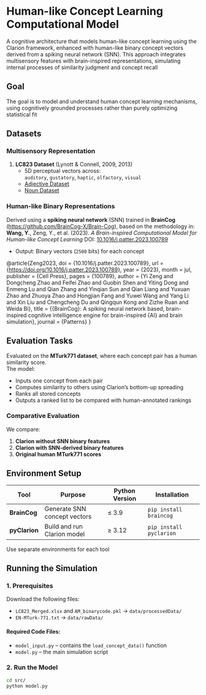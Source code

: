 # Human-like Concept Learning Computational Model
A cognitive architecture that models human-like concept learning using the Clarion framework, enhanced with human-like binary concept vectors derived from a spiking neural network (SNN). This approach integrates multisensory features with brain-inspired representations, simulating internal processes of similarity judgment and concept recall

## Goal 
The goal is to model and understand human concept learning mechanisms, using cognitively grounded processes rather than purely optimizing statistical fit

## Datasets 

### Multisensory Representation 
1. **LC823 Dataset** (Lynott & Connell, 2009, 2013)  
   - 5D perceptual vectors across:  
     `auditory`, `gustatory`, `haptic`, `olfactory`, `visual`  
   - [Adjective Dataset](https://link.springer.com/article/10.3758/BRM.41.2.558)  
   - [Noun Dataset](https://link.springer.com/article/10.3758/s13428-012-0267-0)

### Human-like Binary Representations
Derived using a **spiking neural network** (SNN) trained in **BrainCog** (https://github.com/BrainCog-X/Brain-Cog), based on the methodology in: 
**Wang, Y.**, Zeng, Y., et al. (2023).   *A Brain-inspired Computational Model for Human-like Concept Learning* DOI: [10.1016/j.patter.2023.100789](https://doi.org/10.1016/j.patter.2023.100789)

- Output: Binary vectors (`2500` bits) for each concept

@article{Zeng2023,
  doi = {10.1016/j.patter.2023.100789},
  url = {https://doi.org/10.1016/j.patter.2023.100789},
  year = {2023},
  month = jul,
  publisher = {Cell Press},
  pages = {100789},
  author = {Yi Zeng and Dongcheng Zhao and Feifei Zhao and Guobin Shen and Yiting Dong and Enmeng Lu and Qian Zhang and Yinqian Sun and Qian Liang and Yuxuan Zhao and Zhuoya Zhao and Hongjian Fang and Yuwei Wang and Yang Li and Xin Liu and Chengcheng Du and Qingqun Kong and Zizhe Ruan and Weida Bi},
  title = {{BrainCog}: A spiking neural network based,  brain-inspired cognitive intelligence engine for brain-inspired {AI} and brain simulation},
  journal = {Patterns}
}

## Evaluation Tasks

Evaluated on the **MTurk771 dataset**, where each concept pair has a human similarity score.  
The model:
- Inputs one concept from each pair
- Computes similarity to others using Clarion’s bottom-up spreading
- Ranks all stored concepts
- Outputs a ranked list to be compared with human-annotated rankings

### Comparative Evaluation
We compare:
1. **Clarion without SNN binary features**
2. **Clarion with SNN-derived binary features**
3. **Original human MTurk771 scores**


## Environment Setup

| Tool        | Purpose                        | Python Version | Installation              |
|-------------|--------------------------------|----------------|---------------------------|
| **BrainCog**| Generate SNN concept vectors   | ≤ 3.9          | `pip install braincog`    |
| **pyClarion**| Build and run Clarion model    | ≥ 3.12         | `pip install pyclarion`   |

Use separate environments for each tool

## Running the Simulation

### 1. Prerequisites
Download the following files:
- `LC823_Merged.xlsx` and `AM_binarycode.pkl` → `data/processedData/`
- `EN-MTurk-771.txt` → `data/rawData/`

#### Required Code Files:
- `model_input.py` – contains the `load_concept_data()` function
- `model.py` – the main simulation script  

### 2. Run the Model
```bash
cd src/
python model.py
```